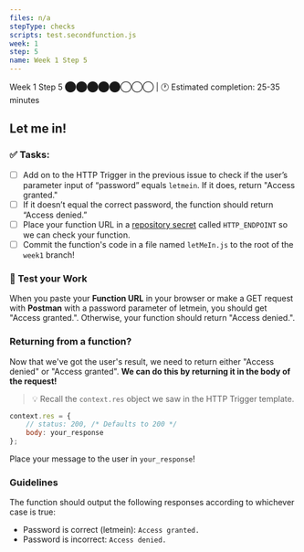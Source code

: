 ```yaml
---
files: n/a
stepType: checks
scripts: test.secondfunction.js
week: 1
step: 5
name: Week 1 Step 5
---
```

Week 1 Step 5 ⬤⬤⬤⬤⬤◯◯◯ | 🕐 Estimated completion: 25-35 minutes
## Let me in!

### ✅  Tasks:
- [ ] Add on to the HTTP Trigger in the previous issue to check if the user’s parameter input of “password” equals `letmein`. If it does, return "Access granted."
- [ ] If it doesn’t equal the correct password, the function should return “Access denied.”
- [ ] Place your function URL in a [repository secret](https://docs.github.com/en/actions/reference/encrypted-secrets#creating-encrypted-secrets-for-a-repository) called `HTTP_ENDPOINT` so we can check your function. 
- [ ] Commit the function's code in a file named `letMeIn.js` to the root of the `week1` branch!

### 🚧 Test your Work
When you paste your **Function URL** in your browser or make a GET request with **Postman** with a password parameter of letmein, you should get "Access granted.". Otherwise, your function should return "Access denied.".

### Returning from a function?
Now that we've got the user's result, we need to return either "Access denied" or "Access granted". **We can do this by returning it in the body of the request!**

> :bulb: Recall the `context.res` object we saw in the HTTP Trigger template.

```js
context.res = {
    // status: 200, /* Defaults to 200 */
    body: your_response
};
```
Place your message to the user in `your_response`!

### Guidelines
The function should output the following responses according to whichever case is true:
- Password is correct (letmein): `Access granted.`
- Password is incorrect: `Access denied.`





